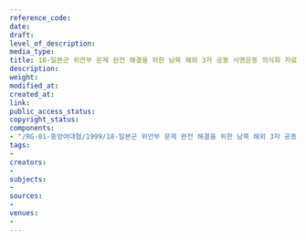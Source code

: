 ```yaml
---
reference_code: 
date: 
draft: 
level_of_description: 
media_type: 
title: 18-일본군 위안부 문제 완전 해결을 위한 남북 해외 3자 공동 서명운동 의식화 자료
description: 
weight: 
modified_at: 
created_at: 
link: 
public_access_status: 
copyright_status: 
components:
- "/RG-01-중앙여대협/1999/18-일본군 위안부 문제 완전 해결을 위한 남북 해외 3자 공동 서명운동 의식화 자료.pdf"
tags:
- 
creators:
- 
subjects:
- 
sources:
- 
venues:
- 
---
```

